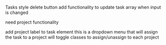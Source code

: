

Tasks
style delete button
add functionality to update task array when input is changed



need project functionality

add project label to task element
this is a dropdown menu that will assign the task to a project
will toggle classes to assign/unassign to each project

